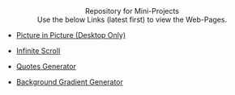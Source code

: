 <div align="center">Repository for Mini-Projects</div>

<div align="center">Use the below Links (latest first) to view the Web-Pages.</div>

- [Picture in Picture (Desktop Only)](https://adityasingh2509.github.io/mini-projects/picture-in-picture/index.html)

- [Infinite Scroll](https://adityasingh2509.github.io/mini-projects/infinite-scroller/index.html)

- [Quotes Generator](https://adityasingh2509.github.io/mini-projects/random-quote-generator/index.html)

- [Background Gradient Generator](https://adityasingh2509.github.io/mini-projects/background-gradient-generator/index.html)

